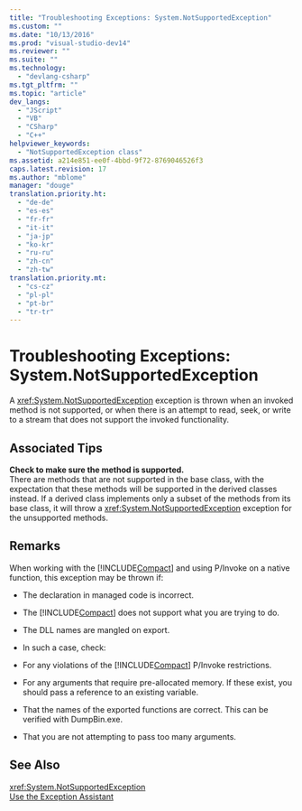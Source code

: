 ```yaml
---
title: "Troubleshooting Exceptions: System.NotSupportedException"
ms.custom: ""
ms.date: "10/13/2016"
ms.prod: "visual-studio-dev14"
ms.reviewer: ""
ms.suite: ""
ms.technology: 
  - "devlang-csharp"
ms.tgt_pltfrm: ""
ms.topic: "article"
dev_langs: 
  - "JScript"
  - "VB"
  - "CSharp"
  - "C++"
helpviewer_keywords: 
  - "NotSupportedException class"
ms.assetid: a214e851-ee0f-4bbd-9f72-8769046526f3
caps.latest.revision: 17
ms.author: "mblome"
manager: "douge"
translation.priority.ht: 
  - "de-de"
  - "es-es"
  - "fr-fr"
  - "it-it"
  - "ja-jp"
  - "ko-kr"
  - "ru-ru"
  - "zh-cn"
  - "zh-tw"
translation.priority.mt: 
  - "cs-cz"
  - "pl-pl"
  - "pt-br"
  - "tr-tr"
---
```

# Troubleshooting Exceptions: System.NotSupportedException
A <xref:System.NotSupportedException> exception is thrown when an invoked method is not supported, or when there is an attempt to read, seek, or write to a stream that does not support the invoked functionality.  
  
## Associated Tips  
 **Check to make sure the method is supported.**  
 There are methods that are not supported in the base class, with the expectation that these methods will be supported in the derived classes instead. If a derived class implements only a subset of the methods from its base class, it will throw a <xref:System.NotSupportedException> exception for the unsupported methods.  
  
## Remarks  
 When working with the [!INCLUDE[Compact](../extensibility/includes/compact_md.md)] and using P/Invoke on a native function, this exception may be thrown if:  
  
-   The declaration in managed code is incorrect.  
  
-   The [!INCLUDE[Compact](../extensibility/includes/compact_md.md)] does not support what you are trying to do.  
  
-   The DLL names are mangled on export.  
  
-   In such a case, check:  
  
-   For any violations of the [!INCLUDE[Compact](../extensibility/includes/compact_md.md)] P/Invoke restrictions.  
  
-   For any arguments that require pre-allocated memory. If these exist, you should pass a reference to an existing variable.  
  
-   That the names of the exported functions are correct. This can be verified with DumpBin.exe.  
  
-   That you are not attempting to pass too many arguments.  
  
## See Also  
 <xref:System.NotSupportedException>   
 [Use the Exception Assistant](../Topic/How%20to:%20Use%20the%20Exception%20Assistant.md)
